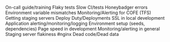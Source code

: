 On-call guide/training
Flaky tests
Slow CI/tests
Honeybadger errors
Environment variable mismatches
Monitoring/Alerting for COFE (TFS)
Getting staging servers
Deploy Duty/Deployments
SSL in local development
Application alerting/monitoring/logging
Environment setup (seeds, dependencies)
Page speed in development
Monitoring/alerting in general
Staging server flakiness #nginx
Dead code/Dead data
